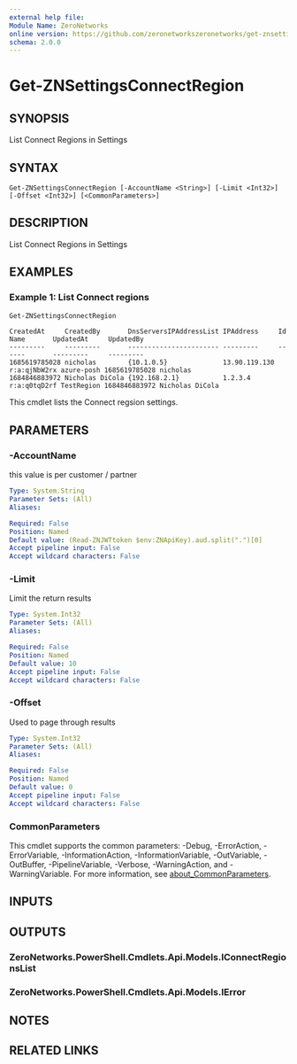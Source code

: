 ```yaml
---
external help file:
Module Name: ZeroNetworks
online version: https://github.com/zeronetworkszeronetworks/get-znsettingsconnectregion
schema: 2.0.0
---
```


# Get-ZNSettingsConnectRegion

## SYNOPSIS
List Connect Regions in Settings

## SYNTAX

```
Get-ZNSettingsConnectRegion [-AccountName <String>] [-Limit <Int32>] [-Offset <Int32>] [<CommonParameters>]
```

## DESCRIPTION
List Connect Regions in Settings

## EXAMPLES

### Example 1: List Connect regions
```powershell
Get-ZNSettingsConnectRegion
```

```output
CreatedAt     CreatedBy       DnsServersIPAddressList IPAddress     Id           Name       UpdatedAt     UpdatedBy
---------     ---------       ----------------------- ---------     --           ----       ---------     ---------
1685619785028 nicholas        {10.1.0.5}              13.90.119.130 r:a:qjNbW2rx azure-posh 1685619785028 nicholas
1684846883972 Nicholas DiCola {192.168.2.1}           1.2.3.4       r:a:q0tqD2rf TestRegion 1684846883972 Nicholas DiCola
```

This cmdlet lists the Connect regsion settings.

## PARAMETERS

### -AccountName
this value is per customer / partner

```yaml
Type: System.String
Parameter Sets: (All)
Aliases:

Required: False
Position: Named
Default value: (Read-ZNJWTtoken $env:ZNApiKey).aud.split(".")[0]
Accept pipeline input: False
Accept wildcard characters: False
```

### -Limit
Limit the return results

```yaml
Type: System.Int32
Parameter Sets: (All)
Aliases:

Required: False
Position: Named
Default value: 10
Accept pipeline input: False
Accept wildcard characters: False
```

### -Offset
Used to page through results

```yaml
Type: System.Int32
Parameter Sets: (All)
Aliases:

Required: False
Position: Named
Default value: 0
Accept pipeline input: False
Accept wildcard characters: False
```

### CommonParameters
This cmdlet supports the common parameters: -Debug, -ErrorAction, -ErrorVariable, -InformationAction, -InformationVariable, -OutVariable, -OutBuffer, -PipelineVariable, -Verbose, -WarningAction, and -WarningVariable. For more information, see [about_CommonParameters](http://go.microsoft.com/fwlink/?LinkID=113216).

## INPUTS

## OUTPUTS

### ZeroNetworks.PowerShell.Cmdlets.Api.Models.IConnectRegionsList

### ZeroNetworks.PowerShell.Cmdlets.Api.Models.IError

## NOTES

## RELATED LINKS

